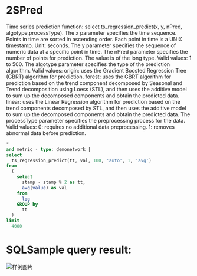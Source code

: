 # 2SPred

Time series prediction function:
select ts_regression_predict(x, y, nPred, algotype,processType).
The x parameter specifies the time sequence. Points in time are sorted in ascending order. Each point in time is a UNIX timestamp. Unit: seconds.
The y parameter specifies the sequence of numeric data at a specific point in time.
The nPred parameter specifies the number of points for prediction. The value is of the long type. Valid values: 1 to 500.
The algotype parameter specifies the type of the prediction algorithm. Valid values: origin: uses the Gradient Boosted Regression Tree (GBRT) algorithm for prediction. forest: uses the GBRT algorithm for prediction based on the trend component decomposed by Seasonal and Trend decomposition using Loess (STL), and then uses the additive model to sum up the decomposed components and obtain the predicted data. linear: uses the Linear Regression algorithm for prediction based on the trend components decomposed by STL, and then uses the additive model to sum up the decomposed components and obtain the predicted data.
The processType parameter specifies the preprocessing process for the data. Valid values: 0: requires no additional data preprocessing. 1: removes abnormal data before prediction.

```SQL
*
and metric - type: demonetwork |
select
  ts_regression_predict(tt, val, 100, 'auto', 1, 'avg')
from
  (
    select
      stamp - stamp % 2 as tt,
      avg(value) as val
    from
      log
    GROUP by
      tt
  )
limit
  4000
```

# SQLSample query result:

![样例图片](http://slsconsole.oss-cn-hangzhou.aliyuncs.com/sql_sample/12-2SPred.jpg)
